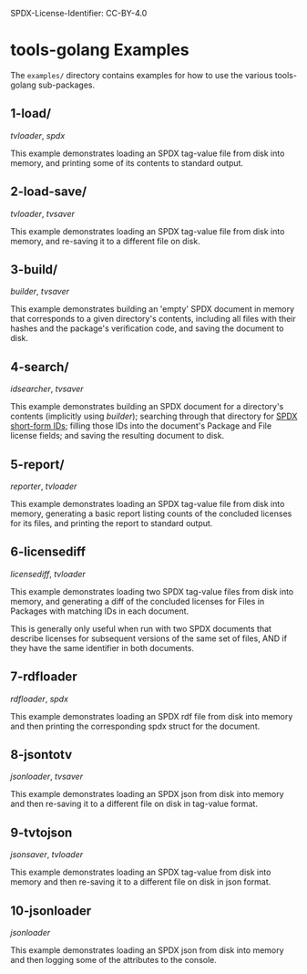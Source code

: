 SPDX-License-Identifier: CC-BY-4.0

# tools-golang Examples

The `examples/` directory contains examples for how to use the various
tools-golang sub-packages.

## 1-load/

*tvloader*, *spdx*

This example demonstrates loading an SPDX tag-value file from disk into memory,
and printing some of its contents to standard output.

## 2-load-save/

*tvloader*, *tvsaver*

This example demonstrates loading an SPDX tag-value file from disk into memory,
and re-saving it to a different file on disk.

## 3-build/

*builder*, *tvsaver*

This example demonstrates building an 'empty' SPDX document in memory that
corresponds to a given directory's contents, including all files with their
hashes and the package's verification code, and saving the document to disk.

## 4-search/

*idsearcher*, *tvsaver*

This example demonstrates building an SPDX document for a directory's contents
(implicitly using *builder*); searching through that directory for [SPDX
short-form IDs](https://spdx.org/ids/); filling those IDs into the document's
Package and File license fields; and saving the resulting document to disk.

## 5-report/

*reporter*, *tvloader*

This example demonstrates loading an SPDX tag-value file from disk into memory,
generating a basic report listing counts of the concluded licenses for its
files, and printing the report to standard output.

## 6-licensediff

*licensediff*, *tvloader*

This example demonstrates loading two SPDX tag-value files from disk into
memory, and generating a diff of the concluded licenses for Files in Packages
with matching IDs in each document.

This is generally only useful when run with two SPDX documents that describe
licenses for subsequent versions of the same set of files, AND if they have
the same identifier in both documents.


## 7-rdfloader

*rdfloader*, *spdx*

This example demonstrates loading an SPDX rdf file from disk into memory 
and then printing the corresponding spdx struct for the document.

## 8-jsontotv

*jsonloader*, *tvsaver*

This example demonstrates loading an SPDX json from disk into memory
and then re-saving it to a different file on disk in tag-value format.

## 9-tvtojson

*jsonsaver*, *tvloader*

This example demonstrates loading an SPDX tag-value from disk into memory
and then re-saving it to a different file on disk in json format.

## 10-jsonloader

*jsonloader*

This example demonstrates loading an SPDX json from disk into memory
and then logging some of the attributes to the console.
